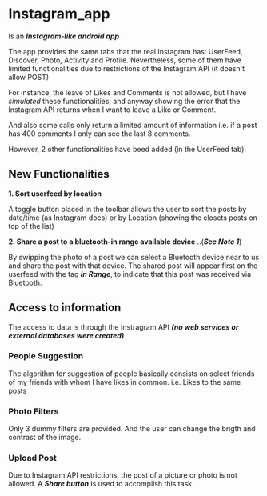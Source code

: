 # Instagram_app #

Is an ***Instagram-like android app***

The app provides the same tabs that the real Instagram has: UserFeed, Discover, Photo, Activity and Profile. 
Nevertheless, some of them have limited functionalities due to restrictions of the Instagram API (it doesn't allow POST) 

For instance, the leave of Likes and Comments is not allowed, but I have *simulated* these functionalities, and anyway showing the error that the Instagram API returns when I want to leave a Like or Comment.

And also some calls only return a limited amount of information i.e. if a post has 400 comments I only can see the last 8 comments.


However, 2 other functionalities have beed added (in the UserFeed tab).

## New Functionalities ##

**1. Sort userfeed by location**

  A toggle button placed in the toolbar allows the user to sort the posts by date/time (as Instagram does) or by Location        (showing the closets posts on top of the list) 


**2. Share a post to a bluetooth-in range available device** ..(***See Note 1***)

  By swipping the photo of a post we can select a Bluetooth device near to us and share the post with that device.
  The shared post will appear first on the userfeed with the tag ***In Range***, to indicate that this post was received via     Bluetooth.


## Access to information ##
The access to data is through the Instragram API ***(no web services or external databases were created)***

### People Suggestion ###
The algorithm for suggestion of people basically consists on select friends of my friends with whom I have likes in common. i.e. Likes to the same posts


### Photo Filters ###
  Only 3 dummy filters are provided. And the user can change the brigth and contrast of the image.


### Upload Post ###
Due to Instagram API restrictions, the post of a picture or photo is not allowed. A ***Share button*** is used to accomplish this task.


  
